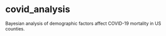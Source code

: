 # covid_analysis
Bayesian analysis of demographic factors affect COVID-19 mortality in US counties.
